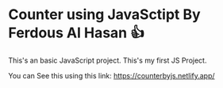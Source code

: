 # Counter using JavaSctipt By Ferdous Al Hasan 👍
This's an basic JavaScript project. This's my first JS Project. 

You can See this using this link: https://counterbyjs.netlify.app/
